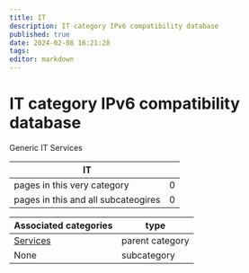 ```yaml
---
title: IT
description: IT category IPv6 compatibility database
published: true
date: 2024-02-08 16:21:28 
tags:
editor: markdown
---
```


# IT category IPv6 compatibility database


Generic IT Services


| IT   |   |
| - | - |
| pages in this very category | 0 |
| pages in this and all subcateogires | 0 |

| Associated categories | type |
| - | - |
| [Services](../Services) | parent category |
| None | subcategory |